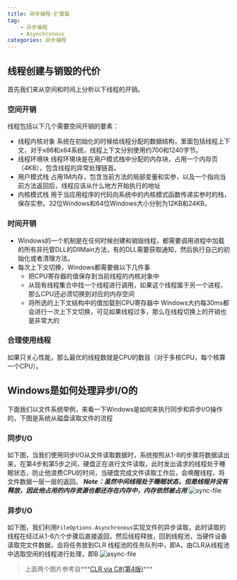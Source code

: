```yaml
---
title: 异步编程-扩展篇
tag: 
    - 异步编程
    - Asynchronous
categories: 异步编程
---
```


## 线程创建与销毁的代价

首先我们来从空间和时间上分析以下线程的开销。

### 空间开销

线程包括以下几个需要空间开销的要素：

- 线程内核对象
  系统在初始化的时候给线程分配的数据结构，里面包括线程上下文，对于x86和x64系统，线程上下文分别使用约700和1240字节。
- 线程环境块
  线程环境块是在用户模式栈中分配的内存块，占用一个内存页（4KB），包含线程的异常处理链首。
- 用户模式栈
  占用1M内存，包含当前方法的局部变量和实参，以及一个指向当前方法返回后，线程应该从什么地方开始执行的地址
- 内核模式栈
  用于当应用程序的代码向系统中的内核模式函数传递实参时的栈，保存实参。32位Windows和64位Windows大小分别为12KB和24KB。

### 时间开销

- Windows的一个机制是在任何时候创建和销毁线程，都需要调用进程中加载的所有非托管DLL的DllMain方法，有的DLL需要获取通知，然后执行自己的初始化或者清理方法。
- 每次上下文切换，Windows都需要做以下几件事
  - 把CPU寄存器的值保存到当前线程的内核对象中
  - 从现有线程集合中找一个线程进行调用，如果这个线程属于另一个进程，那么CPU还必须切换到对应的内存空间
  - 将所选的上下文结构中的值加载到CPU寄存器中
  Windows大约每30ms都会进行一次上下文切换，可见如果线程过多，那么在线程切换上的开销也是非常大的

### 合理使用线程

如果只关心性能，那么最优的线程数就是CPU的数目（对于多核CPU，每个核算一个CPU）。

## Windows是如何处理异步I/O的

下面我们以文件系统举例，来看一下Windows是如何来执行同步和异步I/O操作的，下图是系统从磁盘读取文件的流程

### 同步I/O

如下图，当我们使用同步I/O从文件读取数据时，系统按照从1-8的步骤将数据读出来，在第4步和第5步之间，硬盘正在进行文件读取，此时发出请求的线程处于睡眠状态，防止他浪费CPU的时间，当硬盘完成文件读取工作后，会唤醒线程，将文件数据一层一层的返回。
***Note：虽然中间线程处于睡眠状态，但是线程并没有释放，因此他占用的内存资源也都还存在内存中，内存依然被占用***
![sync-file](sync-file.png)

### 异步I/O

如下图，我们利用```FileOptions.Asynchronous```实现文件的异步读取，此时读取的线程在经过从1-6六个步骤后直接返回，然后线程释放，回到线程池，当硬件设备读取完文件数据，会将任务放到CLR 线程池的任务队列中，即A，由CLR从线程池中选取空闲的线程进行处理，即B
![async-file](async-file.png)

> 上面两个图片参考自***[CLR via C#(第4版)](https://book.douban.com/subject/26285940/)***
